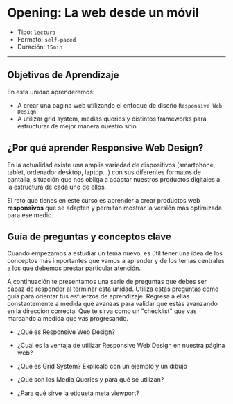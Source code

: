 # Opening: La web desde un móvil

- Tipo: `lectura`
- Formato: `self-paced`
- Duración: `15min`

***

## Objetivos de Aprendizaje

En esta unidad aprenderemos:

- A crear una página web utilizando el enfoque de diseño `Responsive Web Design`
- A utilizar grid system, medias queries y distintos frameworks para
  estructurar de mejor manera nuestro sitio.

## ¿Por qué aprender Responsive Web Design?

En la actualidad existe una amplia variedad de dispositivos (smartphone,
tablet, ordenador desktop, laptop...) con sus diferentes formatos de pantalla,
situación que nos obliga a adaptar nuestros productos digitales a la estructura
de cada uno de ellos.

El reto que tienes en este curso es aprender a crear productos web
**responsivos** que se adapten y permitan mostrar la versión más optimizada para ese medio.

## Guía de preguntas y conceptos clave

Cuando empezamos a estudiar un tema nuevo, es útil tener una idea de los
conceptos más importantes que vamos a aprender y de los temas centrales
a los que debemos prestar particular atención.

A continuación te presentamos una serie de preguntas que debes ser capaz de
responder al terminar esta unidad. Utiliza estas preguntas como guía para
orientar tus esfuerzos de aprendizaje. Regresa a ellas constantemente a
medida que avanzas para validar que estás avanzando en la dirección correcta.
Que te sirva como un "checklist" que vas marcando a medida que vas progresando.

- ¿Qué es Responsive Web Design?

- ¿Cuál es la ventaja de utilizar Responsive Web Design en nuestra página web?

- ¿Qué es Grid System? Explícalo con un ejemplo y un dibujo

- ¿Qué son los Media Queries y para qué se utilizan?

- ¿Para qué sirve la etiqueta meta viewport?
